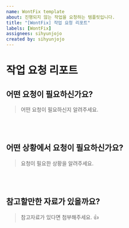 ```yaml
---
name: WontFix template
about: 진행되지 않는 작업을 요청하는 템플릿입니다.
title: "[WontFix] 작업 요청 리포트"
labels: [WontFix]
assignees: sihyunjojo
created by: sihyunjojo
---
```


# 작업 요청 리포트

## 어떤 요청이 필요하신가요?
> 어떤 요청이 필요하신지 알려주세요. 
<!-- 아래 작성 -->



<br><br>
## 어떤 상황에서 요청이 필요하신가요?
> 요청이 필요한 상황을 알려주세요.
<!-- 아래 작성 -->



<br><br>
## 참고할만한 자료가 있을까요?
> 참고자료가 있다면 첨부해주세요. 👍
<!-- 아래 작성 -->



<br><br><br>
